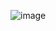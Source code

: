 	
![image](https://user-images.githubusercontent.com/46000769/183301636-12eed6d8-5bea-442c-b540-d859a293620a.png)
